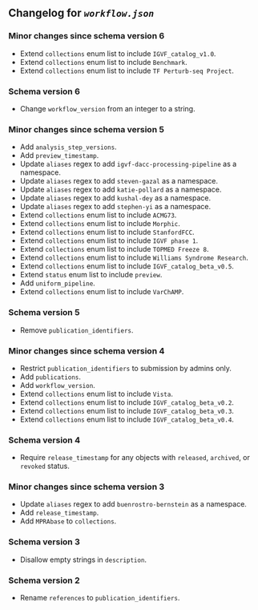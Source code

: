 ## Changelog for *`workflow.json`*

### Minor changes since schema version 6

* Extend `collections` enum list to include `IGVF_catalog_v1.0`.
* Extend `collections` enum list to include `Benchmark`.
* Extend `collections` enum list to include `TF Perturb-seq Project`.

### Schema version 6

* Change `workflow_version` from an integer to a string.

### Minor changes since schema version 5

* Add `analysis_step_versions`.
* Add `preview_timestamp`.
* Update `aliases` regex to add `igvf-dacc-processing-pipeline` as a namespace.
* Update `aliases` regex to add `steven-gazal` as a namespace.
* Update `aliases` regex to add `katie-pollard` as a namespace.
* Update `aliases` regex to add `kushal-dey` as a namespace.
* Update `aliases` regex to add `stephen-yi` as a namespace.
* Extend `collections` enum list to include `ACMG73`.
* Extend `collections` enum list to include `Morphic`.
* Extend `collections` enum list to include `StanfordFCC`.
* Extend `collections` enum list to include `IGVF phase 1`.
* Extend `collections` enum list to include `TOPMED Freeze 8`.
* Extend `collections` enum list to include `Williams Syndrome Research`.
* Extend `collections` enum list to include `IGVF_catalog_beta_v0.5`.
* Extend `status` enum list to include `preview`.
* Add `uniform_pipeline`.
* Extend `collections` enum list to include `VarChAMP`.

### Schema version 5

* Remove `publication_identifiers`.

### Minor changes since schema version 4

* Restrict `publication_identifiers` to submission by admins only.
* Add `publications`.
* Add `workflow_version`.
* Extend `collections` enum list to include `Vista`.
* Extend `collections` enum list to include `IGVF_catalog_beta_v0.2`.
* Extend `collections` enum list to include `IGVF_catalog_beta_v0.3`.
* Extend `collections` enum list to include `IGVF_catalog_beta_v0.4`.

### Schema version 4

* Require `release_timestamp` for any objects with `released`, `archived`, or `revoked` status.

### Minor changes since schema version 3

* Update `aliases` regex to add `buenrostro-bernstein` as a namespace.
* Add `release_timestamp`.
* Add `MPRAbase` to `collections`.

### Schema version 3

* Disallow empty strings in `description`.

### Schema version 2

* Rename `references` to `publication_identifiers`.
